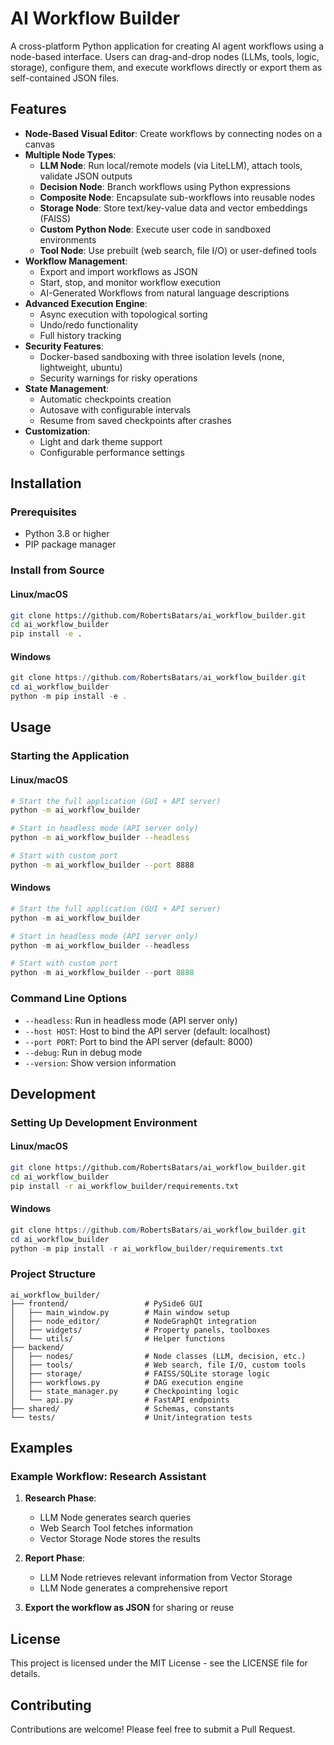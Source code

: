 # AI Workflow Builder

A cross-platform Python application for creating AI agent workflows using a node-based interface. Users can drag-and-drop nodes (LLMs, tools, logic, storage), configure them, and execute workflows directly or export them as self-contained JSON files.

## Features

- **Node-Based Visual Editor**: Create workflows by connecting nodes on a canvas
- **Multiple Node Types**:
  - **LLM Node**: Run local/remote models (via LiteLLM), attach tools, validate JSON outputs
  - **Decision Node**: Branch workflows using Python expressions
  - **Composite Node**: Encapsulate sub-workflows into reusable nodes
  - **Storage Node**: Store text/key-value data and vector embeddings (FAISS)
  - **Custom Python Node**: Execute user code in sandboxed environments
  - **Tool Node**: Use prebuilt (web search, file I/O) or user-defined tools
- **Workflow Management**: 
  - Export and import workflows as JSON
  - Start, stop, and monitor workflow execution
  - AI-Generated Workflows from natural language descriptions
- **Advanced Execution Engine**: 
  - Async execution with topological sorting
  - Undo/redo functionality
  - Full history tracking
- **Security Features**:
  - Docker-based sandboxing with three isolation levels (none, lightweight, ubuntu)
  - Security warnings for risky operations
- **State Management**: 
  - Automatic checkpoints creation
  - Autosave with configurable intervals
  - Resume from saved checkpoints after crashes
- **Customization**:
  - Light and dark theme support
  - Configurable performance settings

## Installation

### Prerequisites

- Python 3.8 or higher
- PIP package manager

### Install from Source

#### Linux/macOS

```bash
git clone https://github.com/RobertsBatars/ai_workflow_builder.git
cd ai_workflow_builder
pip install -e .
```

#### Windows

```powershell
git clone https://github.com/RobertsBatars/ai_workflow_builder.git
cd ai_workflow_builder
python -m pip install -e .
```

## Usage

### Starting the Application

#### Linux/macOS

```bash
# Start the full application (GUI + API server)
python -m ai_workflow_builder

# Start in headless mode (API server only)
python -m ai_workflow_builder --headless

# Start with custom port
python -m ai_workflow_builder --port 8888
```

#### Windows

```powershell
# Start the full application (GUI + API server)
python -m ai_workflow_builder

# Start in headless mode (API server only)
python -m ai_workflow_builder --headless

# Start with custom port
python -m ai_workflow_builder --port 8888
```

### Command Line Options

- `--headless`: Run in headless mode (API server only)
- `--host HOST`: Host to bind the API server (default: localhost)
- `--port PORT`: Port to bind the API server (default: 8000)
- `--debug`: Run in debug mode
- `--version`: Show version information

## Development

### Setting Up Development Environment

#### Linux/macOS

```bash
git clone https://github.com/RobertsBatars/ai_workflow_builder.git
cd ai_workflow_builder
pip install -r ai_workflow_builder/requirements.txt
```

#### Windows

```powershell
git clone https://github.com/RobertsBatars/ai_workflow_builder.git
cd ai_workflow_builder
python -m pip install -r ai_workflow_builder/requirements.txt
```

### Project Structure

```
ai_workflow_builder/
├── frontend/                 # PySide6 GUI
│   ├── main_window.py        # Main window setup
│   ├── node_editor/          # NodeGraphQt integration
│   ├── widgets/              # Property panels, toolboxes
│   └── utils/                # Helper functions
├── backend/
│   ├── nodes/                # Node classes (LLM, decision, etc.)
│   ├── tools/                # Web search, file I/O, custom tools
│   ├── storage/              # FAISS/SQLite storage logic
│   ├── workflows.py          # DAG execution engine
│   ├── state_manager.py      # Checkpointing logic
│   └── api.py                # FastAPI endpoints
├── shared/                   # Schemas, constants
└── tests/                    # Unit/integration tests
```

## Examples

### Example Workflow: Research Assistant

1. **Research Phase**:
   - LLM Node generates search queries
   - Web Search Tool fetches information
   - Vector Storage Node stores the results

2. **Report Phase**:
   - LLM Node retrieves relevant information from Vector Storage
   - LLM Node generates a comprehensive report

3. **Export the workflow as JSON** for sharing or reuse

## License

This project is licensed under the MIT License - see the LICENSE file for details.

## Contributing

Contributions are welcome! Please feel free to submit a Pull Request.